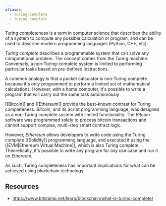 ```yaml
---
aliases:
  - turing-complete
  - turing complete
---
```


Turing completeness is a term in computer science that describes the ability of a system to compute any possible calculation or program, and can be used to describe modern programming languages (Python, C++, etc).

_Turing complete_ describes a programmable system that can solve any computational problem. The concept comes from the Turing machine. Conversely, a non-Turing-complete system is limited to performing particular tasks based on pre-defined instructions.

A common analogy is that a pocket calculator is non-Turing complete because it's only programmed to perform a limited set of mathematical calculations. However, with a home computer, it's possible to write a program that will carry out the same task autonomously

[[Bitcoin]] and [[Ethereum]] provide the best-known contrast for Turing completeness. _Bitcoin_, and its Script programming language, was designed as a non-Turing complete system with limited functionality. The _Bitcoin_ software was programmed solely to process bitcoin transactions and cannot support complex, multi-step smart contract logic.

However, _Ethereum_ allows developers to write code using the Turing complete [[Solidity]] programming language, and executed it using the [[EVM|Ethereum Virtual Machine]], which is also Turing complete. Theoretically, it's possible to write any program for any use case and run it on Ethereum.

As such, Turing completeness has important implications for what can be achieved using blockchain technology.
 
## Resources
- https://www.bitstamp.net/learn/blockchain/what-is-turing-complete/ 